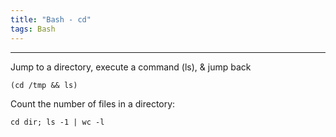 ```yaml
---
title: "Bash - cd"
tags: Bash
---
```



<hr>
Jump to a directory, execute a command (ls), & jump back

```
(cd /tmp && ls)
```

Count the number of files in a directory:

```
cd dir; ls -1 | wc -l
```
